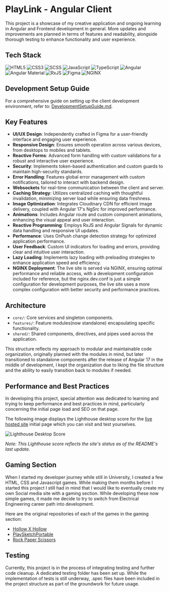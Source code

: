 # PlayLink - Angular Client

This project is a showcase of my creative application and ongoing learning in Angular and Frontend development in general. More updates and improvements are planned in terms of features and readability, alongside thorough testing to enhance functionality and user experience.

<!--
## Client Technical Insight Video

Check out my [Client Technical Insight Video](incoming potentially)!

--- -->

## Tech Stack

![HTML5](https://img.shields.io/badge/-HTML5-E34F26?style=flat&logo=html5&logoColor=white)
![CSS3](https://img.shields.io/badge/-CSS3-1572B6?style=flat&logo=css3&logoColor=white)
![SCSS](https://img.shields.io/badge/-SCSS-CC6699?style=flat&logo=sass&logoColor=white)
![JavaScript](https://img.shields.io/badge/-JavaScript-yellow?style=flat&logo=javascript&logoColor=white)
![TypeScript](https://img.shields.io/badge/-TypeScript-007ACC?style=flat&logo=typescript&logoColor=white)
![Angular](https://img.shields.io/badge/-Angular-DD0031?style=flat&logo=angular&logoColor=white)
![Angular Material](https://img.shields.io/badge/-Angular%20Material-0081CB?style=flat&logo=angular&logoColor=white)
![RxJS](https://img.shields.io/badge/-RxJS-B7178C?style=flat&logo=reactivex&logoColor=white)
![Figma](https://img.shields.io/badge/-Figma-F24E1E?style=flat&logo=figma&logoColor=white)
![NGINX](https://img.shields.io/badge/-NGINX-009639?style=flat&logo=nginx&logoColor=white)

## Development Setup Guide

For a comprehensive guide on setting up the client development environment, refer to: [DevelopmentSetupGuide.md](../DevelopmentSetupGuide.md).

## Key Features

- **UI/UX Design**: Independently crafted in Figma for a user-friendly interface and engaging user experience.
- **Responsive Design**: Ensures smooth operation across various devices, from desktops to mobiles and tablets.
- **Reactive Forms**: Advanced form handling with custom validations for a robust and interactive user experience.
- **Security**: Implements token-based authentication and custom guards to maintain high-security standards.
- **Error Handling**: Features global error management with custom notifications, tailored to interact with backend design.
- **Websockets** for real-time communication between the client and server.
- **Caching Strategy**: Utilizes centralized caching with thoughtful invalidation, minimizing server load while ensuring data freshness.
- **Image Optimization**: Integrates Cloudinary CDN for efficient image delivery, coupled with Angular 17's NgSrc for improved performance.
- **Animations**: Includes Angular route and custom component animations, enhancing the visual appeal and user interaction.
- **Reactive Programming**: Employs RxJS and Angular Signals for dynamic data handling and responsive UI updates.
- **Performance**: Uses OnPush change detection strategy for optimized application performance.
- **User Feedback**: Custom UI indicators for loading and errors, providing clear and intuitive user interaction.
- **Lazy Loading**: Implements lazy loading with preloading strategies to enhance application speed and efficiency.
- **NGINX Deployment**: The live site is served via NGINX, ensuring optimal performance and reliable access, with a development configuration included for reference, but the nginx.dev.conf is just a simple configuration for development purposes, the live site uses a more complex configuration with better security and performance practices.

## Architecture

- `core/`: Core services and singleton components.
- `features/`: Feature modules(now standalone) encapsulating specific functionality.
- `shared/`: Shared components, directives, and pipes used across the application.

This structure reflects my approach to modular and maintainable code organization, originally planned with the modules in mind, but later transitioned to standalone components after the release of Angular 17 in the middle of development, I kept the organization due to liking the file structure and the ability to easily transition back to modules if needed.

## Performance and Best Practices

In developing this project, special attention was dedicated to learning and trying to keep performance and best practices in mind, particularly concerning the initial page load and SEO on that page.

The following image displays the Lighthouse desktop score for the [live hosted site](https://ambrusocialmedia.com) initial page which you can visit and test yourselves.

![Lighthouse Desktop Score](https://res.cloudinary.com/dsdleukb7/image/upload/v1705175792/playlink-images/Screenshot_2024-01-13_215737_vcqw49.jpg)

_Note: This Lighthouse score reflects the site's status as of the README's last update._

## Gaming Section

When I started my developer journey while still in University, I created a few HTML, CSS and Javascript games. While making them months before I started this project I still had in mind that I would like to eventually create my own Social media site with a gaming section. While developing these now simple games, it made me decide to try to switch from Electrical Engineering career path into development.

Here are the original repositories of each of the games in the gaming section:

- [Hollow X Hollow](https://github.com/JakaAmbrus/Hollow_x_Hollow)
- [PlaySketchPortable](https://github.com/JakaAmbrus/PlaySketch_Portable)
- [Rock Paper Scissors](https://github.com/JakaAmbrus/Rock_Paper_Scissors)

## Testing

Currently, this project is in the process of integrating testing and further code cleanup. A dedicated testing folder has been set up. While the implementation of tests is still underway, .spec files have been included in the project structure as part of the groundwork for future usage.
